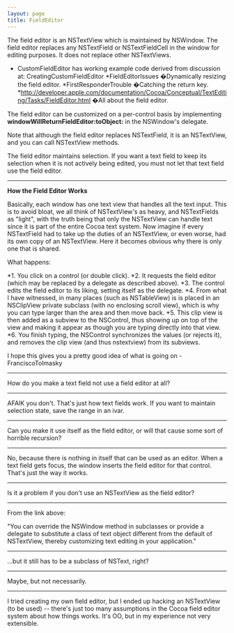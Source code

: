 ```yaml
---
layout: page
title: FieldEditor
---
```





The field editor is an NSTextView which is maintained by NSWindow. The field editor replaces any NSTextField or NSTextFieldCell in the window for editing purposes. It does not replace other NSTextView<nowiki/>s.


* CustomFieldEditor has working example code derived from discussion at: CreatingCustomFieldEditor
*FieldEditorIssues �Dynamically resizing the field editor.
*FirstResponderTrouble �Catching the return key.
*http://developer.apple.com/documentation/Cocoa/Conceptual/TextEditing/Tasks/FieldEditor.html �All about the field editor.


The field editor can be customized on a per-control basis by implementing **windowWillReturnFieldEditor:toObject:** in the NSWindow's delegate.

Note that although the field editor replaces NSTextField, it is an NSTextView, and you can call NSTextView methods.

The field editor maintains selection. If you want a text field to keep its selection when it is not actively being edited, you must not let that text field use the field editor.

----
**How the Field Editor Works**

Basically, each window has one text view that handles all the text input.  This is to avoid bloat, we all think of NSTextView's as heavy, and NSTextFields as "light", with the truth being that only the NSTextView can handle text since it is part of the entire Cocoa text system.  Now imagine if every NSTextField had to take up the duties of an NSTextView, or even worse, had its own copy of an NSTextView.  Here it becomes obvious why there is only one that is shared.

What happens:


*1. You click on a control (or double click).
*2. It requests the field editor (which may be replaced by a delegate as described above).
*3. The control edits the field editor to its liking, setting itself as the delegate.
*4. From what I have witnessed, in many places (such as NSTableView) is is placed in an NSClipView private subclass (with no enclosing scroll view), which is why you can type larger than the area and then move back.
*5. This clip view is then added as a subview to the NSControl, thus showing up on top of the view and making it appear as though you are typing directly into that view.
*6. You finish typing, the NSControl synchronizes the values (or rejects it), and removes the clip view (and thus nstextview) from its subviews.


I hope this gives you a pretty good idea of what is going on -FranciscoTolmasky


----

How do you make a text field not use a field editor at all?

----
AFAIK you don't. That's just how text fields work. If you want to maintain selection state, save the range in an ivar.

----
Can you make it use itself as the field editor, or will that cause some sort of horrible recursion? 

----
No, because there is nothing in itself that can be used as an editor. When a text field gets focus, the window inserts the field editor for that control. That's just the way it works.
 
----
Is it a problem if you don't use an NSTextView as the field editor?

----
From the link above:

"You can override the NSWindow method in subclasses or provide a delegate to substitute a class of text object different from the default of NSTextView, thereby customizing text editing in your application."

----
...but it still has to be a subclass of NSText, right?

----
Maybe, but not necessarily.

----
I tried creating my own field editor, but I ended up hacking an NSTextView (to be used) -- there's just too many assumptions in the Cocoa field editor system about how things works. It's OO, but in my experience not very extensible.

